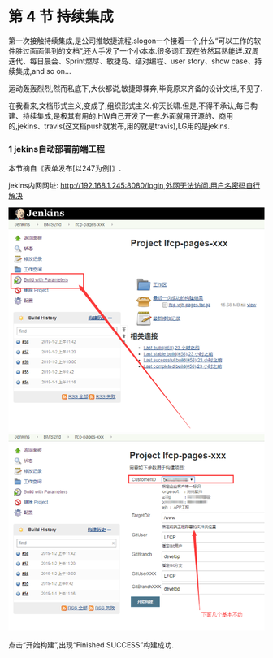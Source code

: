 # 第 4 节 持续集成

第一次接触持续集成,是公司推敏捷流程.slogon一个接着一个,什么“可以工作的软件胜过面面俱到的文档”,还人手发了一个小本本.很多词汇现在依然耳熟能详.双周迭代、每日晨会、Sprint燃尽、敏捷岛、结对编程、user story、show case、持续集成,and so on...

运动轰轰烈烈,然而私底下,大伙都说,敏捷即裸奔,毕竟原来齐备的设计文档,不见了.

在我看来,文档形式主义,变成了,组织形式主义.仰天长啸.但是,不得不承认,每日构建、持续集成,是极其有用的.HW自己开发了一套.外面就用开源的、商用的,jekins、travis(这文档push就发布,用的就是travis),LG用的是jekins.

### 1 jekins自动部署前端工程

本节摘自《表单发布[以247为例]》.

jekins内网网址: http://192.168.1.245:8080/login,外网无法访问.用户名密码自行解决

<img src="./img/ci_1.png" alt="ci_1" style="zoom: 67%;" />



<img src="./img/ci_2.png" alt="ci_2" style="zoom:67%;" />

点击“开始构建”,出现“Finished SUCCESS”构建成功.

